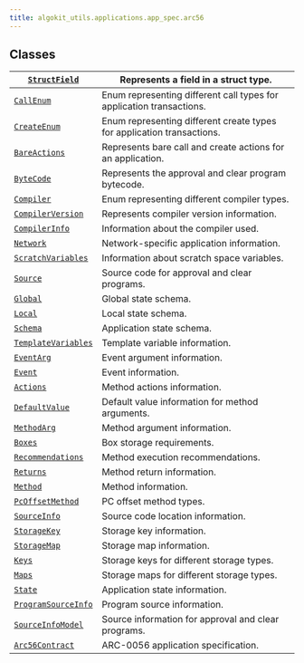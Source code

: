 ```yaml
---
title: algokit_utils.applications.app_spec.arc56
---
```


## Classes

| [`StructField`](/reference/algokit-utils-py/api/StructField#algokit_utils.applications.app_spec.arc56.StructField)                   | Represents a field in a struct type.                                   |
| ------------------------------------------------------------------------------------------------------------------------------------ | ---------------------------------------------------------------------- |
| [`CallEnum`](/reference/algokit-utils-py/api/CallEnum#algokit_utils.applications.app_spec.arc56.CallEnum)                            | Enum representing different call types for application transactions.   |
| [`CreateEnum`](/reference/algokit-utils-py/api/CreateEnum#algokit_utils.applications.app_spec.arc56.CreateEnum)                      | Enum representing different create types for application transactions. |
| [`BareActions`](/reference/algokit-utils-py/api/BareActions#algokit_utils.applications.app_spec.arc56.BareActions)                   | Represents bare call and create actions for an application.            |
| [`ByteCode`](/reference/algokit-utils-py/api/ByteCode#algokit_utils.applications.app_spec.arc56.ByteCode)                            | Represents the approval and clear program bytecode.                    |
| [`Compiler`](/reference/algokit-utils-py/api/Compiler#algokit_utils.applications.app_spec.arc56.Compiler)                            | Enum representing different compiler types.                            |
| [`CompilerVersion`](/reference/algokit-utils-py/api/CompilerVersion#algokit_utils.applications.app_spec.arc56.CompilerVersion)       | Represents compiler version information.                               |
| [`CompilerInfo`](/reference/algokit-utils-py/api/CompilerInfo#algokit_utils.applications.app_spec.arc56.CompilerInfo)                | Information about the compiler used.                                   |
| [`Network`](/reference/algokit-utils-py/api/Network#algokit_utils.applications.app_spec.arc56.Network)                               | Network-specific application information.                              |
| [`ScratchVariables`](/reference/algokit-utils-py/api/ScratchVariables#algokit_utils.applications.app_spec.arc56.ScratchVariables)    | Information about scratch space variables.                             |
| [`Source`](/reference/algokit-utils-py/api/Source#algokit_utils.applications.app_spec.arc56.Source)                                  | Source code for approval and clear programs.                           |
| [`Global`](/reference/algokit-utils-py/api/Global#algokit_utils.applications.app_spec.arc56.Global)                                  | Global state schema.                                                   |
| [`Local`](/reference/algokit-utils-py/api/Local#algokit_utils.applications.app_spec.arc56.Local)                                     | Local state schema.                                                    |
| [`Schema`](/reference/algokit-utils-py/api/Schema#algokit_utils.applications.app_spec.arc56.Schema)                                  | Application state schema.                                              |
| [`TemplateVariables`](/reference/algokit-utils-py/api/TemplateVariables#algokit_utils.applications.app_spec.arc56.TemplateVariables) | Template variable information.                                         |
| [`EventArg`](/reference/algokit-utils-py/api/EventArg#algokit_utils.applications.app_spec.arc56.EventArg)                            | Event argument information.                                            |
| [`Event`](/reference/algokit-utils-py/api/Event#algokit_utils.applications.app_spec.arc56.Event)                                     | Event information.                                                     |
| [`Actions`](/reference/algokit-utils-py/api/Actions#algokit_utils.applications.app_spec.arc56.Actions)                               | Method actions information.                                            |
| [`DefaultValue`](/reference/algokit-utils-py/api/DefaultValue#algokit_utils.applications.app_spec.arc56.DefaultValue)                | Default value information for method arguments.                        |
| [`MethodArg`](/reference/algokit-utils-py/api/MethodArg#algokit_utils.applications.app_spec.arc56.MethodArg)                         | Method argument information.                                           |
| [`Boxes`](/reference/algokit-utils-py/api/Boxes#algokit_utils.applications.app_spec.arc56.Boxes)                                     | Box storage requirements.                                              |
| [`Recommendations`](/reference/algokit-utils-py/api/Recommendations#algokit_utils.applications.app_spec.arc56.Recommendations)       | Method execution recommendations.                                      |
| [`Returns`](/reference/algokit-utils-py/api/Returns#algokit_utils.applications.app_spec.arc56.Returns)                               | Method return information.                                             |
| [`Method`](/reference/algokit-utils-py/api/Method#algokit_utils.applications.app_spec.arc56.Method)                                  | Method information.                                                    |
| [`PcOffsetMethod`](/reference/algokit-utils-py/api/PcOffsetMethod#algokit_utils.applications.app_spec.arc56.PcOffsetMethod)          | PC offset method types.                                                |
| [`SourceInfo`](/reference/algokit-utils-py/api/SourceInfo#algokit_utils.applications.app_spec.arc56.SourceInfo)                      | Source code location information.                                      |
| [`StorageKey`](/reference/algokit-utils-py/api/StorageKey#algokit_utils.applications.app_spec.arc56.StorageKey)                      | Storage key information.                                               |
| [`StorageMap`](/reference/algokit-utils-py/api/StorageMap#algokit_utils.applications.app_spec.arc56.StorageMap)                      | Storage map information.                                               |
| [`Keys`](/reference/algokit-utils-py/api/Keys#algokit_utils.applications.app_spec.arc56.Keys)                                        | Storage keys for different storage types.                              |
| [`Maps`](/reference/algokit-utils-py/api/Maps#algokit_utils.applications.app_spec.arc56.Maps)                                        | Storage maps for different storage types.                              |
| [`State`](/reference/algokit-utils-py/api/State#algokit_utils.applications.app_spec.arc56.State)                                     | Application state information.                                         |
| [`ProgramSourceInfo`](/reference/algokit-utils-py/api/ProgramSourceInfo#algokit_utils.applications.app_spec.arc56.ProgramSourceInfo) | Program source information.                                            |
| [`SourceInfoModel`](/reference/algokit-utils-py/api/SourceInfoModel#algokit_utils.applications.app_spec.arc56.SourceInfoModel)       | Source information for approval and clear programs.                    |
| [`Arc56Contract`](/reference/algokit-utils-py/api/Arc56Contract#algokit_utils.applications.app_spec.arc56.Arc56Contract)             | ARC-0056 application specification.                                    |
